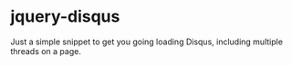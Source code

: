 # jquery-disqus
Just a simple snippet to get you going loading Disqus, including multiple threads on a page.
